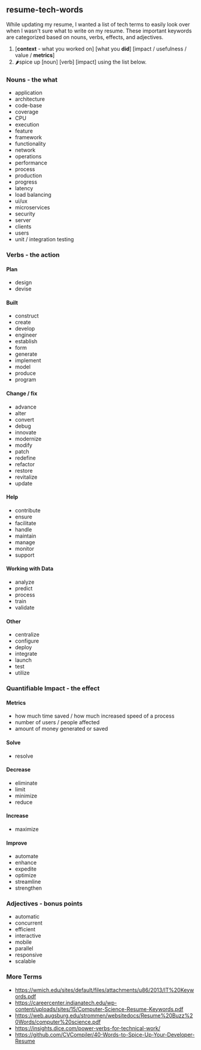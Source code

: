 ## resume-tech-words
While updating my resume, I wanted a list of tech terms to easily look over when I wasn't sure what to write on my resume. These important keywords are categorized based on nouns, verbs, effects, and adjectives.

1. [**context** - what you worked on] [what you **did**] [impact / usefulness / value / **metrics**]
2. 🌶️spice up [noun] [verb] [impact] using the list below.

### Nouns - the what
* application
* architecture
* code-base
* coverage
* CPU
* execution
* feature
* framework
* functionality
* network
* operations
* performance
* process
* production
* progress
* latency
* load balancing
* ui/ux
* microservices
* security
* server
* clients
* users
* unit / integration testing
### Verbs - the action
#### Plan
* design
* devise
#### Built
* construct
* create
* develop
* engineer
* establish
* form
* generate
* implement
* model
* produce
* program
#### Change / fix
* advance
* alter
* convert
* debug
* innovate
* modernize
* modify
* patch
* redefine
* refactor
* restore
* revitalize
* update
#### Help
* contribute
* ensure
* facilitate
* handle
* maintain
* manage
* monitor
* support
#### Working with Data
* analyze
* predict
* process
* train
* validate
#### Other
* centralize
* configure
* deploy
* integrate
* launch
* test
* utilize
### Quantifiable Impact - the effect
#### Metrics
  * how much time saved / how much increased speed of a process
  * number of users / people affected
  * amount of money generated or saved
#### Solve
* resolve
#### Decrease
* eliminate
* limit
* minimize
* reduce
#### Increase
* maximize
#### Improve
* automate
* enhance
* expedite
* optimize
* streamline
* strengthen
### Adjectives - bonus points
* automatic
* concurrent
* efficient
* interactive
* mobile
* parallel
* responsive
* scalable
### More Terms
* https://wmich.edu/sites/default/files/attachments/u86/2013/IT%20Keywords.pdf
* https://careercenter.indianatech.edu/wp-content/uploads/sites/15/Computer-Science-Resume-Keywords.pdf
* https://web.augsburg.edu/strommen/websitedocs/Resume%20Buzz%20Words/computer%20science.pdf
* https://insights.dice.com/power-verbs-for-technical-work/
* https://github.com/CVCompiler/40-Words-to-Spice-Up-Your-Developer-Resume
